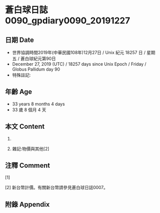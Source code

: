 # 蒼白球日誌0090_gpdiary0090_20191227 #

## 日期 Date ##

* 世界協調時間2019年(中華民國108年)12月27日 / Unix 紀元 18257 日 / 星期五 / 蒼白球紀元第90日
* December 27, 2019 (UTC) / 18257 days since Unix Epoch / Friday / Globus Pallidum day 90
* 特殊註記:

## 年齡 Age ##

* 33 years 8 months 4 days
* 33 歲 8 個月 4 天

## 本文 Content ##

1. 

    
2. 雜記:物價與其他[2]

    

## 注釋 Comment ##

[1] 


[2] 新台幣計價。有關新台幣請參見蒼白球日誌0007。



## 附錄 Appendix ##

